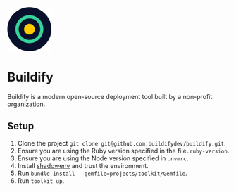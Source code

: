 <img src="assets/logo.png" width="100"/>

# Buildify

Buildify is a modern open-source deployment tool built by a non-profit organization.

## Setup

1. Clone the project `git clone git@github.com:buildifydev/buildify.git`.
2. Ensure you are using the Ruby version specified in the file`.ruby-version`.
3. Ensure you are using the Node version specified in `.nvmrc`.
4. Install [shadowenv](https://github.com/Shopify/shadowenv) and trust the environment.
5. Run `bundle install --gemfile=projects/toolkit/Gemfile`.
6. Run `toolkit up`.
